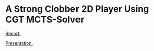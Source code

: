 # A Strong Clobber 2D Player Using CGT MCTS-Solver

[Report.](https://github.com/mirzaabdulwahab1612/clobber-cgt-mcts-solver-player/blob/main/TryCatch_Wahab_Janjua_Ameen_Final_Report.pdf)

[Presentation.](https://github.com/mirzaabdulwahab1612/clobber-cgt-mcts-solver-player/blob/main/cmput%20655%20final%20presentation.pdf)
